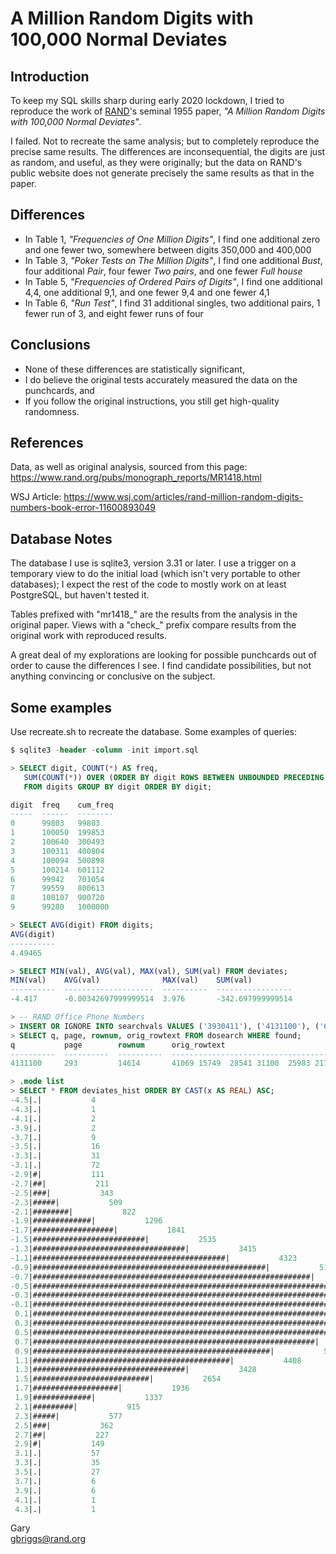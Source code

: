 # A Million Random Digits with 100,000 Normal Deviates

## Introduction

To keep my SQL skills sharp during early 2020 lockdown, I tried to
reproduce the work of [RAND](https://www.rand.org)'s seminal 1955 paper,
*"A Million Random Digits with 100,000 Normal Deviates"*.

I failed. Not to recreate the same analysis; but to completely reproduce
the precise same results. The differences are inconsequential, the digits
are just as random, and useful, as they were originally; but the data on
RAND's public website does not generate precisely the same results as that
in the paper.

## Differences

* In Table 1, *"Frequencies of One Million Digits"*, I find one additional 
   zero and one fewer two, somewhere between digits 350,000 and 400,000
* In Table 3, *"Poker Tests on The Million Digits"*, I find one additional
  *Bust*, four additional *Pair*, four fewer *Two pairs*, and one fewer
  *Full house*
* In Table 5, *"Frequencies of Ordered Pairs of Digits"*, I find one
  additional 4,4, one additional 9,1, and one fewer 9,4 and one fewer 4,1
* In Table 6, *"Run Test"*, I find 31 additional singles, two additional 
  pairs, 1 fewer run of 3, and eight fewer runs of four

## Conclusions

* None of these differences are statistically significant,
* I do believe the original tests accurately measured the data on the 
  punchcards, and
* If you follow the original instructions, you still get high-quality 
  randomness.

## References

Data, as well as original analysis, sourced from this page:
https://www.rand.org/pubs/monograph_reports/MR1418.html

WSJ Article: https://www.wsj.com/articles/rand-million-random-digits-numbers-book-error-11600893049

## Database Notes

The database I use is sqlite3, version 3.31 or later. I use a trigger
on a temporary view to do the initial load (which isn't very portable
to other databases); I expect the rest of the code to mostly work on at
least PostgreSQL, but haven't tested it.

Tables prefixed with "mr1418_" are the results from the analysis in
the original paper. Views with a "check_" prefix compare results from
the original work with reproduced results.

A great deal of my explorations are looking for possible punchcards
out of order to cause the differences I see. I find candidate possibilities,
but not anything convincing or conclusive on the subject.

## Some examples

Use recreate.sh to recreate the database. Some examples of queries:

```sql
$ sqlite3 -header -column -init import.sql

> SELECT digit, COUNT(*) AS freq,
   SUM(COUNT(*)) OVER (ORDER BY digit ROWS BETWEEN UNBOUNDED PRECEDING AND CURRENT ROW) AS cum_freq
   FROM digits GROUP BY digit ORDER BY digit;

digit  freq    cum_freq
-----  ------  --------
0      99803   99803   
1      100050  199853  
2      100640  300493  
3      100311  400804  
4      100094  500898  
5      100214  601112  
6      99942   701054  
7      99559   800613  
8      100107  900720  
9      99280   1000000   

> SELECT AVG(digit) FROM digits;
AVG(digit)
----------
4.49465

> SELECT MIN(val), AVG(val), MAX(val), SUM(val) FROM deviates;
MIN(val)    AVG(val)              MAX(val)    SUM(val)
----------  --------------------  ----------  -----------------
-4.417      -0.00342697999999514  3.976       -342.697999999514

> -- RAND Office Phone Numbers
> INSERT OR IGNORE INTO searchvals VALUES ('3930411'), ('4131100'), ('6832300');
> SELECT q, page, rownum, orig_rowtext FROM dosearch WHERE found;
q           page        rownum      orig_rowtext                                                   
----------  ----------  ----------  ---------------------------------------------------------------
4131100     293         14614       41069 15749  28541 31100  25983 21706  09643 07666  01573 52145

> .mode list
> SELECT * FROM deviates_hist ORDER BY CAST(x AS REAL) ASC;
-4.5|.|           4
-4.3|.|           1
-4.1|.|           2
-3.9|.|           2
-3.7|.|           9
-3.5|.|           16
-3.3|.|           31
-3.1|.|           72
-2.9|#|           111
-2.7|##|           211
-2.5|###|           343
-2.3|#####|           509
-2.1|########|           822
-1.9|#############|           1296
-1.7|##################|           1841
-1.5|#########################|           2535
-1.3|##################################|           3415
-1.1|###########################################|           4323
-0.9|####################################################|           5187
-0.7|##############################################################|           6182
-0.5|#######################################################################|           7049
-0.3|##############################################################################|           7728
-0.1|##############################################################################|           7805
 0.1|################################################################################|           7905
 0.3|##############################################################################|           7738
 0.5|########################################################################|           7155
 0.7|###############################################################|           6321
 0.9|#####################################################|           5264
 1.1|############################################|           4408
 1.3|##################################|           3428
 1.5|##########################|           2654
 1.7|###################|           1936
 1.9|#############|           1337
 2.1|#########|           915
 2.3|#####|           577
 2.5|###|           362
 2.7|##|           227
 2.9|#|           149
 3.1|.|           57
 3.3|.|           35
 3.5|.|           27
 3.7|.|           6
 3.9|.|           6
 4.1|.|           1
 4.3|.|           1
```

Gary  
<gbriggs@rand.org>
